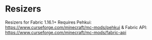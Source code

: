 # Resizers
Resizers for Fabric 1.16.1+
Requires Pehkui: https://www.curseforge.com/minecraft/mc-mods/pehkui & Fabric API: https://www.curseforge.com/minecraft/mc-mods/fabric-api

